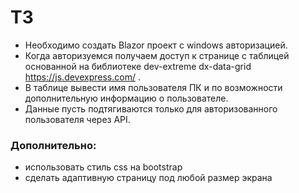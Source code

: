 # ТЗ

- Необходимо создать Blazor проект с windows авторизацией.
- Когда авторизуемся получаем доступ к странице с таблицей основанной на библиотеке dev-extreme dx-data-grid https://js.devexpress.com/ .
- В таблице вывести имя пользователя ПК и по возможности дополнительную информацию о пользователе.
- Данные пусть подтягиваются только для авторизованного пользователя через API.

### Дополнительно:
- использовать стиль css на bootstrap
- сделать адаптивную страницу под любой размер экрана